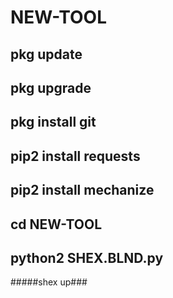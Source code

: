 # NEW-TOOL
## pkg update
## pkg upgrade
## pkg install git
## pip2 install requests
## pip2 install mechanize
## cd NEW-TOOL
## python2 SHEX.BLND.py
#####shex up###
